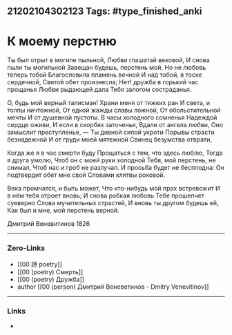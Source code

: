 21202104302123
Tags: #type_finished_anki 
---
# К моему перстню

Ты был отрыт в могиле пыльной,
Любви глашатай вековой,
И снова пыли ты могильной
Завещан будешь, перстень мой,
Но не любовь теперь тобой
Благословила пламень вечной
И над тобой, в тоске сердечной,
Святой обет произнесла;
Нет! дружба в горький час прощанья
Любви рыдающей дала
Тебя залогом состраданья.

О, будь мой верный талисман!
Храни меня от тяжких ран
И света, и толпы ничтожной,
От едкой жажды славы ложной,
От обольстительной мечты
И от душевной пустоты.
В часы холодного сомненья
Надеждой сердце оживи,
И если в скорбях заточенья,
Вдали от ангела любви,
Оно замыслит преступленье, —
Ты дивной силой укроти
Порывы страсти безнадежной
И от груди моей мятежной
Свинец безумства отврати,

Когда же я в час смерти буду
Прощаться с тем, что здесь люблю,
Тогда я друга умолю,
Чтоб он с моей руки холодной
Тебя, мой перстень, не снимал,
Чтоб нас и гроб не разлучал.
И просьба будет не бесплодна:
Он подтвердит обет мне свой
Словами клятвы роковой.

Века промчатся, и быть может,
Что кто-нибудь мой прах встревожит
И в нём тебя отроет вновь;
И снова робкая любовь
Тебе прошепчет суеверно
Слова мучительных страстей,
И вновь ты другом будешь ей,
Как был и мне, мой перстень верной.

Дмитрий Веневитинов 1826

---
### Zero-Links
- [[00 詩 poetry]]
- [[00 (poetry) Смерть]]
- [[00 (poetry) Дружба]]
- author [[00 (person) Дмитрий Веневетинов - Dmitry Venevitinov]]
---
### Links
-